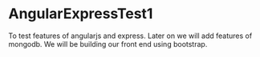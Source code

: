 AngularExpressTest1
===================

To test features of angularjs and express. Later on we will add features of mongodb. We will be building our front end using bootstrap.
